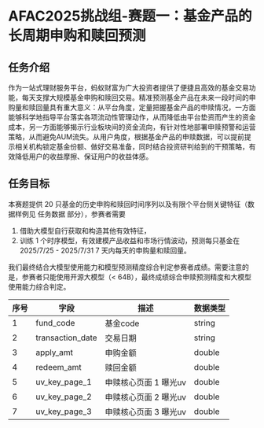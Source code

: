 # AFAC2025挑战组-赛题一：基金产品的长周期申购和赎回预测

## 任务介绍
作为一站式理财服务平台，蚂蚁财富为广大投资者提供了便捷且高效的基金交易功能，每天支撑大规模基金申购和赎回交易。精准预测基金产品在未来一段时间的申购量和赎回量具有重大意义：从平台角度，定量把握基金产品的申赎情况，一方面能够科学地指导平台落实各项流动性管理动作，从而降低由平台垫资而产生的资金成本，另一方面能够揭示行业板块间的资金流向，有针对性地部署申赎预警和运营策略，从而避免AUM流失。从用户角度，根据基金产品的申赎数据，可以提前提示相关机构锁定基金份额、做好交易准备，同时结合投资研判给到的干预策略，有效降低用户的收益摩擦、保证用户的收益体感。

## 任务目标
本赛题提供 20 只基金的历史申购和赎回时间序列以及有限个平台侧关键特征（数据样例见 任务数据 部分），参赛者需要
1. 借助大模型自行获取和构造其他有效特征，
2. 训练 1 个时序模型，有效建模产品收益和市场行情波动，预测每只基金在 2025/7/25 - 2025/7/31 7 天内每天的申购量和赎回量。

我们最终结合大模型使用能力和模型预测精度综合判定参赛者成绩。需要注意的是，参赛者只能使用开源大模型（< 64B），最终成绩综合申赎预测精度和大模型使用能力综合判定。

|序号|	字段|	描述|	数据类型|
|-------|-------|-------|-------|
|1	|fund_code|	基金code|	string|
|2	|transaction_date	|交易日期|	string|
|3|	apply_amt	|申购金额|	double|
|4|	redeem_amt	|赎回金额	|double|
|5|	uv_key_page_1	|申赎核心页面 1 曝光uv	|double|
|6|	uv_key_page_2	|申赎核心页面 2 曝光uv	|double|
|7|	uv_key_page_3	|申赎核心页面 3 曝光uv	|double|